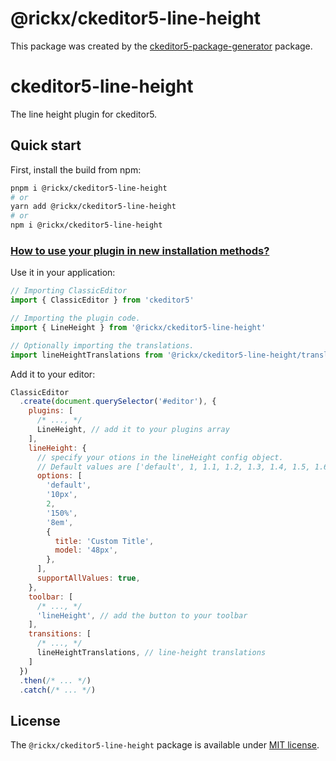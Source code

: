 @rickx/ckeditor5-line-height
============================

This package was created by the [ckeditor5-package-generator](https://www.npmjs.com/package/ckeditor5-package-generator) package.
# ckeditor5-line-height

The line height plugin for ckeditor5.

## Quick start

First, install the build from npm:

```bash
pnpm i @rickx/ckeditor5-line-height
# or
yarn add @rickx/ckeditor5-line-height
# or
npm i @rickx/ckeditor5-line-height
```

### [How to use your plugin in new installation methods?](https://ckeditor.com/docs/ckeditor5/latest/updating/nim-migration/custom-plugins.html#how-to-use-your-plugin-in-new-installation-methods)

Use it in your application:

```ts
// Importing ClassicEditor
import { ClassicEditor } from 'ckeditor5'

// Importing the plugin code.
import { LineHeight } from '@rickx/ckeditor5-line-height'

// Optionally importing the translations.
import lineHeightTranslations from '@rickx/ckeditor5-line-height/translations/zh-cn.js'
```

Add it to your editor:

```js
ClassicEditor
  .create(document.querySelector('#editor'), {
    plugins: [
      /* ..., */
      LineHeight, // add it to your plugins array
    ],
    lineHeight: {
      // specify your otions in the lineHeight config object.
      // Default values are ['default', 1, 1.1, 1.2, 1.3, 1.4, 1.5, 1.6, 2, 2.5]
      options: [
        'default',
        '10px',
        2,
        '150%',
        '8em',
        {
          title: 'Custom Title',
          model: '48px',
        },
      ],
      supportAllValues: true,
    },
    toolbar: [
      /* ..., */
      'lineHeight', // add the button to your toolbar
    ],
    transitions: [
      /* ..., */
      lineHeightTranslations, // line-height translations
    ]
  })
  .then(/* ... */)
  .catch(/* ... */)
```

## License

The `@rickx/ckeditor5-line-height` package is available under [MIT license](https://opensource.org/licenses/MIT).
